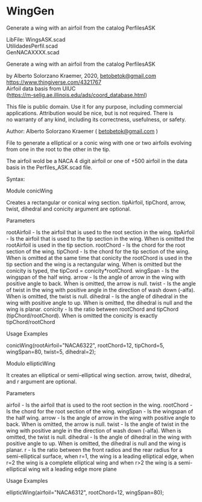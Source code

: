 # WingGen
Generate a wing with an airfoil from the catalog PerfilesASK

LibFile: 	          WingsASK.scad                                                            
                    UtilidadesPerfil.scad                                                    
                    GenNACAXXXX.scad                                                         

   Generate a wing with an airfoil from the catalog PerfilesASK                       
                                                                                      
   by Alberto Solorzano Kraemer, 2020, betobetok@gmail.com                            
   https://www.thingiverse.com/4321767                                                    
   Airfoil data basis from UIUC                                                       
   (https://m-selig.ae.illinois.edu/ads/coord_database.html)                              
                                                                                      
   This file is public domain.  Use it for any purpose, including commercial          
   applications.  Attribution would be nice, but is not required.  There is           
   no warranty of any kind, including its correctness, usefulness, or safety.         

Author: Alberto Solorzano Kraemer ( betobetok@gmail.com )
    
File to generate a elliptical or a conic wing with one or two airfoils evolving from one in the root to the other in the tip.
    
The airfoil wold be a NACA 4 digit airfoil or one of +500  airfoil in the data basis in the Perfiles_ASK.scad file.
   
Syntax:
    
Module conicWing  

Creates a rectangular or conical wing section. tipAirfoil, tipChord, arrow, twist, dihedral and conicity argument are optional. 
    
Parameters

rootAirfoil     -   Is the airfoil that is used to the root section in the wing.
tipAirfoil      -   Is the airfoil that is used to the tip section in the wing. When is omitted the rootAirfoil is used in the tip section.
rootChord       -   Is the chord for the root section of the wing.
tipChord        -   Is the chord for the tip section of the wing. When is omitted at the same time that conicity the rootChord is used in the tip section and the wing is a rectangular wing. When is omitted but the conicity is typed, the tipCord = conicity*rootChord.
wingSpan        -   Is the wingspan of the half wing.
arrow           -   Is the angle of arrow in the wing with positive angle to back. When is omitted, the arrow is null. 
twist           -   Is the angle of twist in the wing with positive angle in the direction of wash down (-alfa). When is omitted, the twist is null.
dihedral        -   Is the angle of dihedral in the wing with positive angle to up. When is omitted, the dihedral is null and the wing is planar.
conicity        -   Is the ratio between rootChord and tipChord (tipChord/rootChord). When is omitted the conicity is exactly tipChord/rootChord

Usage Examples

conicWing(rootAirfoil="NACA6322", rootChord=12, tipChord=5, wingSpan=80, twist=5, dihedral=2);
    
Modulo ellipticWing  

It creates an elliptical or semi-elliptical wing section. arrow, twist, dihedral, and r argument are optional. 
    
Parameters

airfoil         -   Is the airfoil that is used to the root section in the wing.
rootChord       -   Is the chord for the root section of the wing.
wingSpan        -   Is the wingspan of the half wing.
arrow           -   Is the angle of arrow in the wing with positive angle to back. When is omitted, the arrow is null. 
twist           -   Is the angle of twist in the wing with positive angle in the direction of wash down (-alfa). When is omitted, the twist is null.
dihedral        -   Is the angle of dihedral in the wing with positive angle to up. When is omitted, the dihedral is null and the wing is planar.
r               -   Is the ratio between the front radios and the rear radius for a semi-elliptical surface, when r=1, the wing is a leading elliptical edge, when r=2 the wing is a complete elliptical wing and when r>2 the wing is a semi-elliptical wing wit a leading edge more plane
    
Usage Examples
    
ellipticWing(airfoil="NACA6312", rootChord=12, wingSpan=80); 
